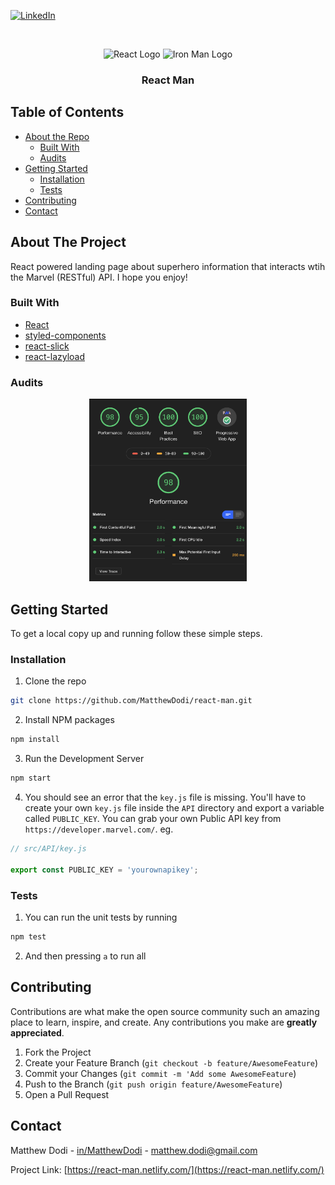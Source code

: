 [![LinkedIn][linkedin-shield]][linkedin-url]

<!-- PROJECT LOGO -->
<br />
<p align="center">
    <img src="https://cdn4.iconfinder.com/data/icons/logos-3/600/React.js_logo-512.png" alt="React Logo" width="100">
    <img src="https://enterpriseengineeringnetwork.org/images/iron-man-logo-png-9.png" alt="Iron Man Logo" width="65">

  <h3 align="center">React Man</h3>
</p>

<!-- TABLE OF CONTENTS -->

## Table of Contents

- [About the Repo](#about-the-project)
  - [Built With](#built-with)
  - [Audits](#audits)
- [Getting Started](#getting-started)
  - [Installation](#installation)
  - [Tests](#tests)
- [Contributing](#contributing)
- [Contact](#contact)

<!-- ABOUT THE PROJECT -->

## About The Project

React powered landing page about superhero information that interacts wtih the Marvel (RESTful) API. I hope you enjoy!

### Built With

- [React](https://reactjs.org/)
- [styled-components](https://www.styled-components.com/)
- [react-slick](https://github.com/akiran/react-slick)
- [react-lazyload](https://github.com/twobin/react-lazyload)

### Audits

<p align="center">
<img src="audit.png" alt="React Logo" width="50%">
</p>

<!-- GETTING STARTED -->

## Getting Started

To get a local copy up and running follow these simple steps.

### Installation

1. Clone the repo

```sh
git clone https://github.com/MatthewDodi/react-man.git
```

2. Install NPM packages

```sh
npm install
```

3. Run the Development Server

```sh
npm start
```

4. You should see an error that the `key.js` file is missing. You'll have to create your own `key.js` file inside the `API` directory and export a variable called `PUBLIC_KEY`. You can grab your own Public API key from `https://developer.marvel.com/`. eg.

```js
// src/API/key.js

export const PUBLIC_KEY = 'yourownapikey';
```

### Tests

1. You can run the unit tests by running

```sh
npm test
```

2. And then pressing `a` to run all

<!-- CONTRIBUTING -->

## Contributing

Contributions are what make the open source community such an amazing place to learn, inspire, and create. Any contributions you make are **greatly appreciated**.

1. Fork the Project
2. Create your Feature Branch (`git checkout -b feature/AwesomeFeature`)
3. Commit your Changes (`git commit -m 'Add some AwesomeFeature`)
4. Push to the Branch (`git push origin feature/AwesomeFeature`)
5. Open a Pull Request

<!-- CONTACT -->

## Contact

Matthew Dodi - [in/MatthewDodi](https://linkedin.com/in/MatthewDodi) - matthew.dodi@gmail.com

Project Link: [https://react-man.netlify.com/](https://react-man.netlify.com/)

<!-- MARKDOWN LINKS & IMAGES -->

[linkedin-shield]: https://img.shields.io/badge/-LinkedIn-black.svg?style=flat-square&logo=linkedin&colorB=555
[linkedin-url]: https://linkedin.com/in/MatthewDodi
